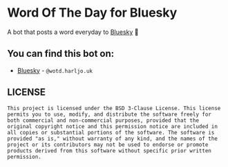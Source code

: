 # Word Of The Day for Bluesky
A bot that posts a word everyday to [Bluesky](https://bsky.app/profile/did:plc:sulvqvqeu4diey3exan65emu) 📕

## You can find this bot on:
- [Bluesky](https://bsky.app/profile/did:plc:sulvqvqeu4diey3exan65emu) - ```@wotd.harljo.uk```

## LICENSE
```
This project is licensed under the BSD 3-Clause License. This license permits you to use, modify, and distribute the software freely for both commercial and non-commercial purposes, provided that the original copyright notice and this permission notice are included in all copies or substantial portions of the software. The software is provided "as is," without warranty of any kind, and the names of the project or its contributors may not be used to endorse or promote products derived from this software without specific prior written permission.
```
